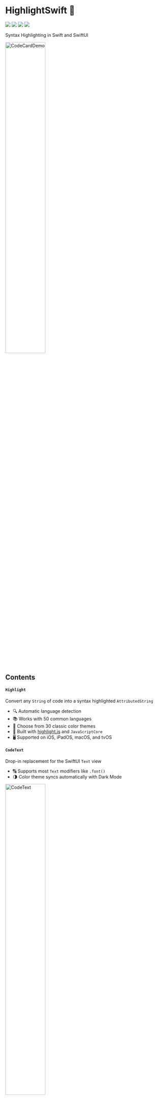 # HighlightSwift 🎨

![](https://img.shields.io/github/v/release/appstefan/highlightswift)
![](https://img.shields.io/github/license/appstefan/highlightswift)
[![](https://img.shields.io/endpoint?url=https%3A%2F%2Fswiftpackageindex.com%2Fapi%2Fpackages%2Fappstefan%2FHighlightSwift%2Fbadge%3Ftype%3Dswift-versions)](https://swiftpackageindex.com/appstefan/HighlightSwift)
[![](https://img.shields.io/endpoint?url=https%3A%2F%2Fswiftpackageindex.com%2Fapi%2Fpackages%2Fappstefan%2FHighlightSwift%2Fbadge%3Ftype%3Dplatforms)](https://swiftpackageindex.com/appstefan/HighlightSwift)

Syntax Highlighting in Swift and SwiftUI

<picture>
  <source media="(prefers-color-scheme: dark)" srcset="https://github.com/appstefan/HighlightSwift/assets/6455394/892a5be0-146e-4cb8-90ca-559c2c67452c">
  <source media="(prefers-color-scheme: light)" srcset="https://github.com/appstefan/HighlightSwift/assets/6455394/c8b3f63f-4831-4117-b302-37623e44be99">
  <img alt="CodeCardDemo" src="https://github.com/appstefan/HighlightSwift/assets/6455394/c8b3f63f-4831-4117-b302-37623e44be99" width=50% height=50%>
</picture>

## Contents

#### `Highlight`
Convert any `String` of code into a syntax highlighted `AttributedString`
* 🔍 Automatic language detection
* 📚 Works with 50 common languages
* 🌈 Choose from 30 classic color themes
* 🧰 Built with [highlight.js](https://github.com/highlightjs/highlight.js) and `JavaScriptCore`
* 🖥️ Supported on iOS, iPadOS, macOS, and tvOS

#### `CodeText`
Drop-in replacement for the SwiftUI `Text` view
* 🔠 Supports most `Text` modifiers like `.font()`
* 🌗 Color theme syncs automatically with Dark Mode

<picture>
  <source media="(prefers-color-scheme: dark)" srcset="https://github.com/appstefan/HighlightSwift/assets/6455394/5021a822-39f2-40bd-b1f8-2680c2382dd3">
  <source media="(prefers-color-scheme: light)" srcset="https://github.com/appstefan/HighlightSwift/assets/6455394/5ae80ec9-d121-4f20-9cad-1ee3427e8052">
  <img alt="CodeText" src="https://github.com/appstefan/HighlightSwift/assets/6455394/5ae80ec9-d121-4f20-9cad-1ee3427e8052" width=50% height=50%>
</picture>

## How to
### `Highlight`

Highlight is available as an environment value:
```swift
@Environment(\.highlight) var highlight
```

Alternatively, create a new instance.
By default the previous 50 highlights are cached. Use 0 to completely disable cacheing.
```swift
let highlight = Highlight(cacheLimit: 50)
```

Convert a plain `String` of code into a syntax highlighted `AttributedString`:
```swift
let attributedText = try await highlight.attributed("print(\"Hello World\")")
```

The `language:` parameter sets a specific language, disabling automatic detection.
```swift
let attributedText = try await highlight.attributed(code, language: "swift")
```

The `colors:` parameter sets the highlight theme and the system color scheme.
Alternatively, a custom CSS color theme can be provided using the `.custom` option.
Refer to the official highlight.js [Theme Guide](https://highlightjs.readthedocs.io/en/latest/theme-guide.html#) for more info.
```swift
let attributedText = try await highlight.attributed(code, colors: .dark(.solarFlare))
```

The full request function provides the detected language and other details:
```swift
let result: HighlightResult = try await highlight.request("print(\"Hello World\")")

//   HighlightResult(
//      attributedText: "...",
//      relevance: 5,
//      language: "swift",
//      languageName: "Swift?",
//      backgroundColor: #1F2024FF,
//      hasIllegal: false,
//      isUndefined: false
//  )
```

##
### `CodeText`

Create a `CodeText` view:
```swift
CodeText("print(\"Hello World\")")
```

Typical `Text` modifiers like `.font()` can be applied:
```swift
CodeText("print(\"Hello World\")")
    .font(.system(.callout, weight: .semibold))
```

The `.codeTextColors(_:)` modifier sets one of the 30 built-in color themes.
Each theme has a dark color scheme variant that is used automatically in Dark Mode.
Alternatively, custom CSS for both light and dark modes can be provided using the `.custom` color option.
Refer to the official highlight.js [Theme Guide](https://highlightjs.readthedocs.io/en/latest/theme-guide.html#) for more info.
```swift
CodeText("print(\"Hello World\")")
    .codeTextColors(.github)
```

The `.codeTextLanguage(_:)` modifier sets a specific language, disabling automatic detection:
```swift
CodeText("print(\"Hello World\")")
    .codeTextLanguage(.swift)
```

The optional result binding provides the detected language, background color and other details:
```swift
@Binding var result: HighlightResult?

var body: some View {
    CodeText("print(\"Hello World\")", result: $result)
}
```

## Installation

### Project

1. In Xcode, go to `File` > `Add packages...`
2. Enter `https://github.com/appstefan/highlightswift` in the field and click `Add Package`

### Package

In `Package.swift` add this repository as a dependency:
```swift
dependencies: [
    .package(url: "https://github.com/appstefan/highlightswift.git", from: "1.0.0")
],
targets: [
    .target(
        name: "YourPackageName",
        dependencies: ["HighlightSwift"]
    )
]
```

## Author

Stefan, thrower_ranges.0d@icloud.com

## License

HighlightSwift is available under the MIT license. See the [LICENSE.md](/LICENSE.md) file.

Highlight.js is available under the BSD license. See the [LICENSE.md](/Sources/HighlightSwift/HighlightJS/LICENSE.md) file.

